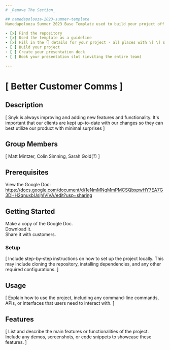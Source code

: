 ```yaml
---
# _Remove The Section_

## namedapolooza-2023-summer-template
Namedapolooza Summer 2023 Base Template used to build your project off of.

- [x] Find the repository
- [x] Used the template as a guideline
- [x] Fill in the 👇 details for your project - all places with \[ \] statements
- [ ] Build your project
- [ ] Create your presentation deck
- [ ] Book your presentation slot (inviting the entire team)

---
```


# \[ Better Customer Comms \]

## Description
\[ Snyk is always improving and adding new features and functionality.  It's important that our clients are kept up-to-date with our changes so they can best utilize our product with minimal surprises \]

## Group Members
\[ Matt Mintzer, Colin Simning, Sarah Gold(?) \]

## Prerequisites
View the Google Doc: https://docs.google.com/document/d/1eNmMNqMmPMCSQbxpwHY7EA7G3DHH2qnuxbUsjhIViVA/edit?usp=sharing 

## Getting Started
Make a copy of the Google Doc. \
Download it. \
Share it with customers.

### Setup
\[ Include step-by-step instructions on how to set up the project locally. This may include cloning the repository, installing dependencies, and any other required configurations. \]

## Usage
\[ Explain how to use the project, including any command-line commands, APIs, or interfaces that users need to interact with. \]

## Features
\[ List and describe the main features or functionalities of the project. Include any demos, screenshots, or code snippets to showcase these features. \]
